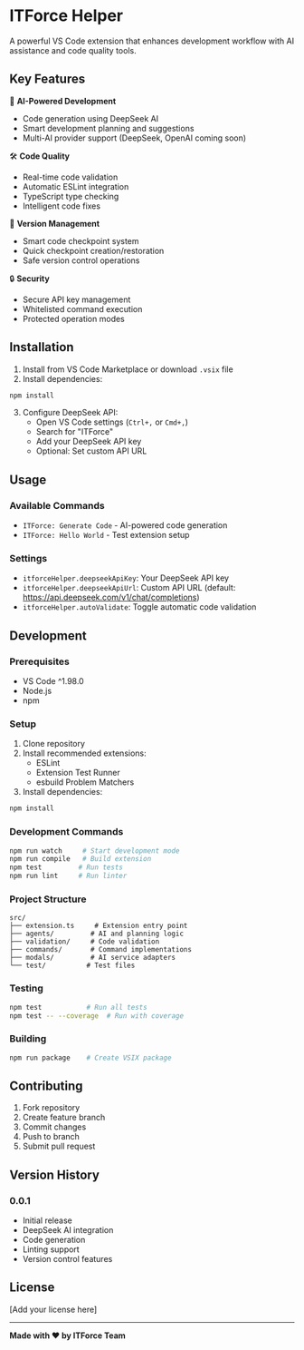 # ITForce Helper

A powerful VS Code extension that enhances development workflow with AI assistance and code quality tools.

## Key Features

🤖 **AI-Powered Development**
- Code generation using DeepSeek AI
- Smart development planning and suggestions
- Multi-AI provider support (DeepSeek, OpenAI coming soon)

🛠️ **Code Quality**
- Real-time code validation
- Automatic ESLint integration
- TypeScript type checking
- Intelligent code fixes

🔄 **Version Management**
- Smart code checkpoint system
- Quick checkpoint creation/restoration
- Safe version control operations

🔒 **Security**
- Secure API key management
- Whitelisted command execution
- Protected operation modes

## Installation

1. Install from VS Code Marketplace or download `.vsix` file
2. Install dependencies:
```bash
npm install
```

3. Configure DeepSeek API:
   - Open VS Code settings (`Ctrl+,` or `Cmd+,`)
   - Search for "ITForce"
   - Add your DeepSeek API key
   - Optional: Set custom API URL

## Usage

### Available Commands
- `ITForce: Generate Code` - AI-powered code generation
- `ITForce: Hello World` - Test extension setup

### Settings
- `itforceHelper.deepseekApiKey`: Your DeepSeek API key
- `itforceHelper.deepseekApiUrl`: Custom API URL (default: https://api.deepseek.com/v1/chat/completions)
- `itforceHelper.autoValidate`: Toggle automatic code validation

## Development

### Prerequisites
- VS Code ^1.98.0
- Node.js
- npm

### Setup
1. Clone repository
2. Install recommended extensions:
   - ESLint
   - Extension Test Runner
   - esbuild Problem Matchers
3. Install dependencies:
```bash
npm install
```

### Development Commands
```bash
npm run watch     # Start development mode
npm run compile   # Build extension
npm test         # Run tests
npm run lint     # Run linter
```

### Project Structure
```
src/
├── extension.ts     # Extension entry point
├── agents/         # AI and planning logic
├── validation/     # Code validation
├── commands/       # Command implementations
├── modals/         # AI service adapters
└── test/          # Test files
```

### Testing
```bash
npm test           # Run all tests
npm test -- --coverage  # Run with coverage
```

### Building
```bash
npm run package    # Create VSIX package
```

## Contributing

1. Fork repository
2. Create feature branch
3. Commit changes
4. Push to branch
5. Submit pull request

## Version History

### 0.0.1
- Initial release
- DeepSeek AI integration
- Code generation
- Linting support
- Version control features

## License

[Add your license here]

---

**Made with ❤️ by ITForce Team**


